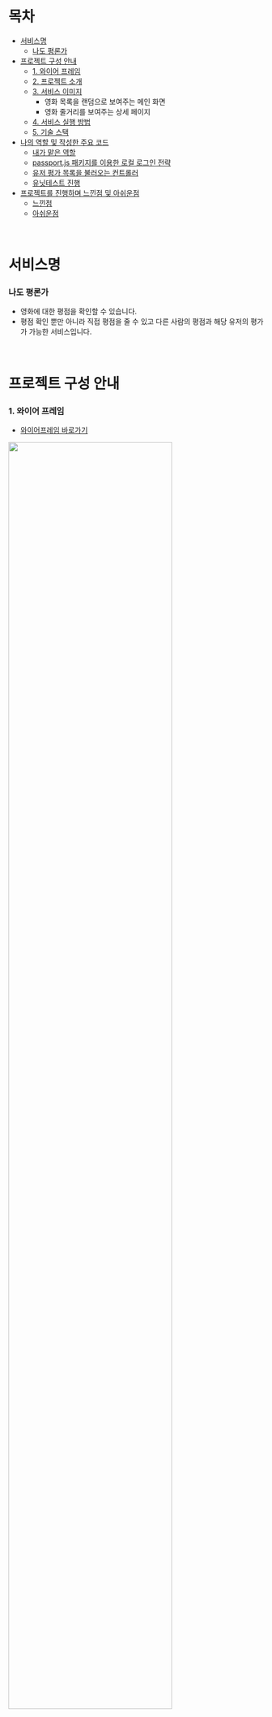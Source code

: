 # 목차
- [서비스명](#서비스명)
    + [나도 평론가](#나도-평론가)
- [프로젝트 구성 안내](#프로젝트-구성-안내)
    + [1. 와이어 프레임](#1-와이어-프레임)
    + [2. 프로젝트 소개](#2-프로젝트-소개)
    + [3. 서비스 이미지](#3-서비스-이미지)
      - 영화 목록을 랜덤으로 보여주는 메인 화면
      - 영화 줄거리를 보여주는 상세 페이지
    + [4. 서비스 실행 방법](#4-서비스-실행-방법)
    + [5. 기술 스택](#5-기술-스택)
- [나의 역할 및 작성한 주요 코드](#나의-역할-및-작성한-주요-코드)
    + [내가 맡은 역할](#내가-맡은-역할)
    + [passport.js 패키지를 이용한 로컬 로그인 전략](#passportjs-패키지를-이용한-로컬-로그인-전략)
    + [유저 평가 목록을 불러오는 컨트롤러](#유저-평가-목록을-불러오는-컨트롤러)
    + [유닛테스트 진행](#유닛테스트-진행)
- [프로젝트를 진행하며 느낀점 및 아쉬운점](#프로젝트를-진행하며-느낀점-및-아쉬운점)
    + [느낀점](#느낀점)
    + [아쉬운점](#아쉬운점)

<br>

# 서비스명
### 나도 평론가
- 영화에 대한 평점을 확인할 수 있습니다.
- 평점 확인 뿐만 아니라 직접 평점을 줄 수 있고 다른 사람의 평점과 해당 유저의 평가가 가능한 서비스입니다.
<br>

# 프로젝트 구성 안내
### 1. 와이어 프레임
- [와이어프레임 바로가기](https://whimsical.com/MZicn3wKE8tEei73i4bRJ1)
<img src="https://user-images.githubusercontent.com/91299082/158553707-ccb22815-4fb4-48c8-b0e8-50447f1f8f41.png" width="80%" height="80%">

### 2. 프로젝트 소개
- 다양한 영화들의 평점을 알 수 있습니다.
- 다른 유저의 후기를 확인할 수 있습니다.
- 다른 유저의 후기를 보고 해당 유저가 얼마나 객관적으로 평가했는지 점수를 줄 수 있습니다.
- 객관적으로 평가한 유저들의 후기를 통해 해당 영화가 나에게 맞을지 확인할 수 있는 서비스입니다.

### 3. 서비스 이미지
#### 영화 목록을 랜덤으로 보여주는 메인 화면
<img src="https://user-images.githubusercontent.com/91299082/158557238-97cd43db-1720-4686-9c44-9c431fc5a1da.png" width="70%" height="70%">

#### 영화 줄거리를 보여주는 상세 페이지
<img src="https://user-images.githubusercontent.com/91299082/158557400-178c7787-81bc-424c-b24c-bce3746490c8.png" width="70%" height="70%">

### 4. 서비스 실행 방법
1. root 디렉터리에서 docker-compose -f docker-compose-dev.yml up 명령어 실행합니다.
2. 이후 docker exec -it 'project_backend컨테이너아이디' /bin/bahs or sh 작성해서 백엔드 컨테이너 내부로 들어갑니다.
3. cd src 이동 후 node data_to_db.js 작성해서 데이터베이스에 필요한 데이터들을 넣습니다.

### 5. 기술 스택
|기술|선정 이유|
|:---:|:---:|
|Express.js|node.js를 이용해 백엔드 서버를 구현하는데 가장 많이 사용되는 패키지이며 참고할 문서가 가장 많기 때문에 사용하였습니다.|
|MySQL|가장 널리 사용되는 DB이며 준수한 속도를 보장하기 때문에 선택하였습니다.|
|passport.js|로그인과 관련된 패키지 중 많이 사용되고 있고 다양한 전략을 통해 원하는 구현을 할 수 있기 때문에 사용하였습니다.|
|sequelize.js|대중적으로 사용되며 코드가 직관적이라고 생각하였기 때문에 선택하였습니다.|
|docker|프로젝트를 참여하는 인원이 모두 동일한 환경에서 작업할 수 있게 하기위해 사용하였습니다.|
|swagger-jsdoc|스웨거를 이용해 api 명세서를 작성한다면 프론트엔드 분들과 원활한 소통이 될 수 있을것이라 생각하여 사용하였습니다.|
|jsonwebtoken|JWT를 이용해 로그인을 구현하면 세션을 이용한 방법보다 서버에 무리가 덜 갈것이라고 판단하여 사용하였습니다.|


# 나의 역할 및 작성한 주요 코드

### 내가 맡은 역할

- DB 스키마 설계
- 도커를 이용한 개발환경 세팅
- 로그인 기능 api 작성
- 유저 상세페이지 및 랭킹 페이지 api 작성
- 아래 구조는 제가 직접 작성한 코드만 나타낸 구조입니다.
- 컨트롤러 분리 및 테스트 코드 작성
```
📦backend
 ┣ 📂controllers
 ┃ ┣ 📜login.js
 ┃ ┣ 📜login.test.js
 ┃ ┣ 📜user_info.js
 ┃ ┣ 📜user_info.test.js
 ┃ ┣ 📜user_ranking.js
 ┃ ┗ 📜user_ranking.test.js
 ┃
 ┣ 📂models
 ┃ ┣ 📜index.js
 ┃ ┣ 📜movie.js
 ┃ ┣ 📜movie_review.js
 ┃ ┣ 📜user.js
 ┃ ┣ 📜user_review.js
 ┃ ┗ 📜want_watch.js
 ┃
 ┣ 📂passport
 ┃ ┗ 📜strategies.js
 ┃
 ┣ 📂routes
 ┃ ┣ 📜login_pages.js
 ┃ ┣ 📜middleware.js
 ┃ ┣ 📜middleware.test.js
 ┃ ┣ 📜user_info_pages.js
 ┃ ┗ 📜user_ranking_pages.js
 ┃
 ┣ 📜Dockerfile
 ┣ 📜Dockerfile.dev
 ┣ 📜app.js
```
### passport.js 패키지를 이용한 로컬 로그인 전략
- passport-local 패키지를 이용해 원하는 형태의 로그인 전략 코드를 작성하였습니다.
- 이후 passport-kakao 를 이용하여 카카오 전략을 이용한 소셜 로그인도 구현했습니다.
- 로그인에 성공한 유저에게 JWT토큰을 쿠키에 담아주는 방식을 이용하였습니다.
- 이후 로그아웃을 하게 되면 쿠키의 JWT를 삭제해 주었습니다.
```js
// 로그인 전략
const strategy_login = new LocalStrategy(
  {
    usernameField: "id",
    passwordField: "password",
  },
  async (id, password, cb) => {
    try {
      const exUser = await User.findOne({ where: { id } });

      // exUser가 없다면 없는 회원이다.
      if (!exUser) return cb(null, false, { message: "no user" });
      // exUser가 있는경우
      else {
        // 비밀번호가 틀린경우
        const result = await bcrypt.compare(password, exUser.password);
        if (!result) return cb(null, false, { message: "no password" });

        // 유저 확인이 완료된 경우
        return cb(null, exUser);
      }
    } catch (error) {
      console.error(error);
      return cb(error);
    }
  }
);

passport.use("login", strategy_login);
```

### 유저 평가 목록을 불러오는 컨트롤러
- ORM의 relation을 설정하여 코드로 작성하였습니다.
- 유저와 코멘트의 관계를 이용해 검색을 한번에 진행하였습니다.
- sequelize 공식 문서를 참고하여 sequelize에서 제공하는 다양한 쿼리 문을 이용하였습니다. 
```js
// 유저 평가 목록 불러오기 컨트롤러
exports.showUserComment = async (req, res, next) => {
  try {
    const reviewedUserIndex = req.params.reviewed_user_id   // 평가 받은 유저의 인덱스
    // 평가 받은 유저에 해당하는 코멘트들을 가져온다.
    const scoreAndComments = await User_review.findAll({
      where: {
        reviewed_index: reviewedUserIndex
      },
      attributes: ['index', 'reviewer_index', 'score', 'comment'],
      include: {
        model: User,
        attributes: ['name'],
      }
    })
    
    if (scoreAndComments.length === 0) return res.status(300).json({success: false, message: '유저에 해당하는 코멘트가 없습니다.'})
  
    res.json(scoreAndComments)
  } catch (err) {
    console.error(err)
    next(err)
  }
}

// sequelize의 메서드인 findOrCreate를 이용해 검색 및 추가를 한번에 진행했습니다.
async (accessToken, refreshToken, profile, done) => {
 try {
   // id가 있는지 확인해보고 있으면 해당 모델을 반환하고 없으면 저장 후 반환한다.
   // 이때 user의 형태는 배열의 형태이고 0번 인덱스에는 모델의 정보가 있고
   // 1번 인덱스에는 새로 만들었으면 true, 기존에 있던 유저면 false를 나타낸다.
   const user = await User.findOrCreate({
     where: {
       id: profile.id,
     },
     defaults: {
       name: profile.displayName,
       password: "kakao-login",
       social: profile.provider,
     },
   });

   done(null, user);
 } catch (err) {
   console.error(err);
   done(err);
 }
}
```

### 유닛테스트 진행
- jest를 이용하여 유닛테스트를 진행했습니다.
- 아래 코드는 유저 상세페이지의 데이터를 가져오는 컨트롤러를 테스트한 코드입니다.
- 데이터베이스와 관련된 부분은 mock함수를 만들어 테스트를 진행했습니다.
```js
describe('showUserInfoPage', () => {
  const req = {
    params: {
      user_id: 3
    }
  }
  const next = jest.fn()
  const res = {
    status: jest.fn(() => res),
    json: jest.fn()
  }


  test('유저 상세 페이지에서 유저 정보 가져오기', async () => {
    Want_watch.findAll.mockResolvedValue([{
      movie_index: '1',
      Movie: {
        title: '테스트 제목',
        poster_url: '테스트 포스터'
      }
    }])

    Movie_review.findAll.mockResolvedValue([{
      movie_index: '1',
      Movie: {
        title: '테스트 제목',
        poster_url: '테스트 포스터',
      },
      score: '50',
      comment: '테스트 코멘트'
    }])

    User.findOne.mockResolvedValue({temperature: 14})
    const response = {
      temperature: 14,
      want_watch_movies: [ { movie_index: '1', title: '테스트 제목', poster_url: '테스트 포스터'}],
      comment_movies: [{
        movie_index: '1',
        title: '테스트 제목',
        poster_url: '테스트 포스터',
        score: '50',
        comment: '테스트 코멘트'
      }]
    }

    await showUserInfoPage(req, res, next)
    expect(res.json).toBeCalledWith(response)
  })

  test('없는 유저의 인덱스를 받는 경우', async () => {
    const error = new Error()
    error.name = 'TypeError'
    Want_watch.findAll.mockRejectedValue(error)

    await showUserInfoPage(req, res, next)
    expect(res.json).toBeCalledWith({success: false, message: '없는 유저의 인덱스 입니다.'})
  })

  test('서버 내부 에러', async () => {
    const error = '테스트용 에러'
    Want_watch.findAll.mockRejectedValue(error)

    await showUserInfoPage(req, res, next)
    expect(next).toBeCalledTimes(1)
  })
})
```

# 프로젝트를 진행하며 느낀점 및 아쉬운점
### 느낀점
- sequelize 공식문서에 있는 다양한 메소드를 이용하면 훨씬 코드를 간결하게 작성할 수 있다는 점을 알게되었습니다.
- docker-compose를 이용해 개발환경을 세팅한 후 동일한 환경에서 개발하는 것의 편리함을 느꼈습니다.
- 테스트 코드 작성의 중요성에 대해 느꼈습니다.
   - 실제 테스트 코드를 작성하다 보니 생각보다 놓치고 작성한 부분이 있다는 것을 알게되었습니다.
   - 이후 놓친 부분에 대한 코드를 추가로 작성하여 훨씬 에러를 줄일 수 있는 코드를 작성하였습니다.
- api 명세서를 확실히 작성해 두니 프론트엔드 작업하시는 분들도 훨씬 편했다는 얘기를 들어서 문서화의 편리함에 대해 느꼈습니다.

### 아쉬운점
- 프론트엔드 작업을 하신 분들이 시간이 부족하여 api 연결을 모두 확인하지 못하여 단순이 swagger를 통해 확인만 한 부분이 아쉬운것 같습니다.
- 마찬가지로 원래 헤로쿠에 컨테이너 형태로 배포까지 마무리하고 싶었지만 배포하지 못한점이 아쉽습니다.
- 유닛테스트는 진행하였지만 통합테스트는 시간 상 진행하지 못한 부분이 아쉽습니다.
